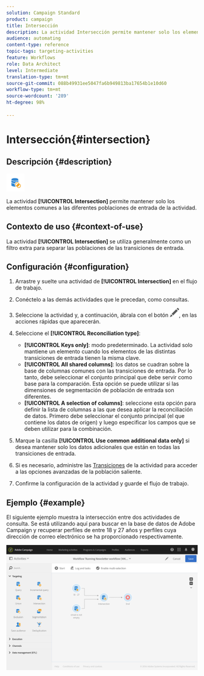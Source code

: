```yaml
---
solution: Campaign Standard
product: campaign
title: Intersección
description: La actividad Intersección permite mantener solo los elementos comunes a las diferentes poblaciones de entrada de la actividad.
audience: automating
content-type: reference
topic-tags: targeting-activities
feature: Workflows
role: Data Architect
level: Intermediate
translation-type: tm+mt
source-git-commit: 088b49931ee5047fa6b949813ba17654b1e10d60
workflow-type: tm+mt
source-wordcount: '289'
ht-degree: 98%

---
```



# Intersección{#intersection}

## Descripción {#description}

![](assets/intersection.png)

La actividad **[!UICONTROL Intersection]** permite mantener solo los elementos comunes a las diferentes poblaciones de entrada de la actividad.

## Contexto de uso {#context-of-use}

La actividad **[!UICONTROL Intersection]** se utiliza generalmente como un filtro extra para separar las poblaciones de las transiciones de entrada.

## Configuración {#configuration}

1. Arrastre y suelte una actividad de **[!UICONTROL Intersection]** en el flujo de trabajo.
1. Conéctelo a las demás actividades que le precedan, como consultas.
1. Seleccione la actividad y, a continuación, ábrala con el botón ![](assets/edit_darkgrey-24px.png), en las acciones rápidas que aparecerán.
1. Seleccione el **[!UICONTROL Reconciliation type]**:

   * **[!UICONTROL Keys only]**: modo predeterminado. La actividad solo mantiene un elemento cuando los elementos de las distintas transiciones de entrada tienen la misma clave.
   * **[!UICONTROL All shared columns]**: los datos se cuadran sobre la base de columnas comunes con las transiciones de entrada. Por lo tanto, debe seleccionar el conjunto principal que debe servir como base para la comparación. Esta opción se puede utilizar si las dimensiones de segmentación de población de entrada son diferentes.
   * **[!UICONTROL A selection of columns]**: seleccione esta opción para definir la lista de columnas a las que desea aplicar la reconciliación de datos. Primero debe seleccionar el conjunto principal (el que contiene los datos de origen) y luego especificar los campos que se deben utilizar para la combinación.

1. Marque la casilla **[!UICONTROL Use common additional data only]** si desea mantener solo los datos adicionales que están en todas las transiciones de entrada.
1. Si es necesario, administre las [Transiciones](../../automating/using/activity-properties.md) de la actividad para acceder a las opciones avanzadas de la población saliente.
1. Confirme la configuración de la actividad y guarde el flujo de trabajo.

## Ejemplo {#example}

El siguiente ejemplo muestra la intersección entre dos actividades de consulta. Se está utilizando aquí para buscar en la base de datos de Adobe Campaign y recuperar perfiles de entre 18 y 27 años y perfiles cuya dirección de correo electrónico se ha proporcionado respectivamente.

![](assets/wkf_intersection_example.png)


